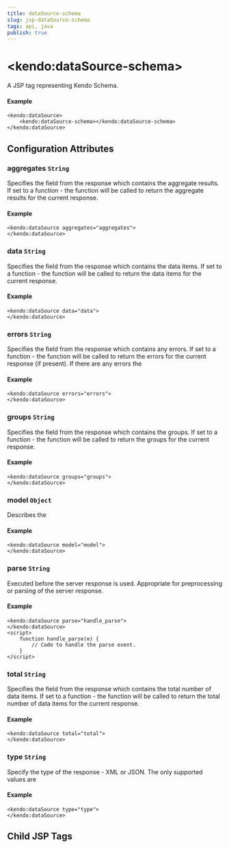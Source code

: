 ```yaml
---
title: dataSource-schema
slug: jsp-dataSource-schema
tags: api, java
publish: true
---
```


# \<kendo:dataSource-schema\>
A JSP tag representing Kendo Schema.

#### Example
    <kendo:dataSource>
        <kendo:dataSource-schema></kendo:dataSource-schema>
    </kendo:dataSource>


## Configuration Attributes


### aggregates `String`

Specifies the field from the response which contains the aggregate results. If set to a function - the function will be called to
return the aggregate results for the current response.

#### Example
    <kendo:dataSource aggregates="aggregates">
    </kendo:dataSource>



### data `String`

Specifies the field from the response which contains the data items. If set to a function - the function will be called to
return the data items for the current response.

#### Example
    <kendo:dataSource data="data">
    </kendo:dataSource>



### errors `String`

Specifies the field from the response which contains any errors. If set to a function - the function will be called to
return the errors for the current response (if present). If there are any errors the

#### Example
    <kendo:dataSource errors="errors">
    </kendo:dataSource>



### groups `String`

Specifies the field from the response which contains the groups. If set to a function - the function will be called to
return the groups for the current response.

#### Example
    <kendo:dataSource groups="groups">
    </kendo:dataSource>



### model `Object`

Describes the

#### Example
    <kendo:dataSource model="model">
    </kendo:dataSource>



### parse `String`

Executed before the server response is used. Appropriate for preprocessing or parsing of the server response.

#### Example
    <kendo:dataSource parse="handle_parse">
    </kendo:dataSource>
    <script>
        function handle_parse(e) {
            // Code to handle the parse event.
        }
    </script>



### total `String`

Specifies the field from the response which contains the total number of data items. If set to a function - the function will be called to
return the total number of data items for the current response.

#### Example
    <kendo:dataSource total="total">
    </kendo:dataSource>



### type `String`

Specify the type of the response - XML or JSON. The only supported values are

#### Example
    <kendo:dataSource type="type">
    </kendo:dataSource>



## Child JSP Tags
 
